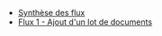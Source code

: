 * <a href="description_flux_synthese.html">Synthèse des flux</a>
* <a href="description_flux_2_ajout_lot_doc.html">Flux 1 - Ajout d'un lot de documents</a>
